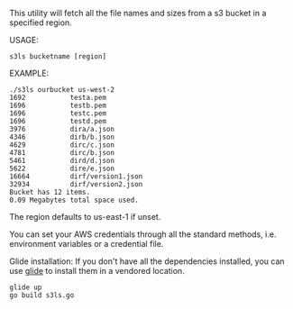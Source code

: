 This utility will fetch all the file names and sizes from a s3 bucket in a specified region.

USAGE:
```
s3ls bucketname [region]
```
EXAMPLE:
```
./s3ls ourbucket us-west-2
1692           testa.pem
1696           testb.pem
1696           testc.pem
1696           testd.pem
3976           dira/a.json
4346           dirb/b.json
4629           dirc/c.json
4781           dirc/b.json
5461           dird/d.json
5622           dire/e.json
16664          dirf/version1.json
32934          dirf/version2.json
Bucket has 12 items.
0.09 Megabytes total space used.

```

The region defaults to us-east-1 if unset.

You can set your AWS credentials through all the standard methods, i.e. environment variables or a credential file.

Glide installation:  If you don't have all the dependencies installed, you can use [glide](https://github.com/Masterminds/glide) to install them in a vendored location.
```
glide up
go build s3ls.go
```
